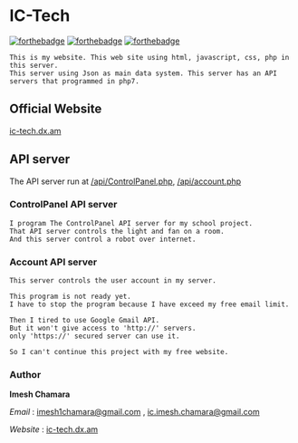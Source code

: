 # IC-Tech
[![forthebadge](https://forthebadge.com/images/badges/uses-html.svg)](https://forthebadge.com)
[![forthebadge](https://forthebadge.com/images/badges/uses-js.svg)](https://forthebadge.com)
[![forthebadge](https://forthebadge.com/images/badges/uses-css.svg)](https://forthebadge.com)

```
This is my website. This web site using html, javascript, css, php in this server.
This server using Json as main data system. This server has an API servers that programmed in php7.
```

## Official Website

[ic-tech.dx.am](http://ic-tech.dx.am)


## API server
The API server run at [/api/ControlPanel.php](http://ic-tech.dx.am/api/ControlPanel.php), [/api/account.php](http://ic-tech.dx.am/api/account.php)
### ControlPanel API server
```
I program The ControlPanel API server for my school project.
That API server controls the light and fan on a room.
And this server control a robot over internet.
```
### Account API server
```
This server controls the user account in my server.

This program is not ready yet.
I have to stop the program because I have exceed my free email limit.

Then I tired to use Google Gmail API.
But it won't give access to 'http://' servers.
only 'https://' secured server can use it.

So I can't continue this project with my free website.
```

### Author

**Imesh Chamara**

*Email* : [imesh1chamara@gmail.com](mailto:imesh1chamara@gmail.com) , [ic.imesh.chamara@gmail.com](mailto:ic.imesh.chamara@gmail.com)

*Website* : [ic-tech.dx.am](http://ic-tech.dx.am)
